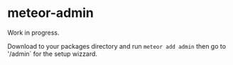 meteor-admin
============

Work in progress.

Download to your packages directory and run `meteor add admin` then go to '/admin` for the setup wizzard.

